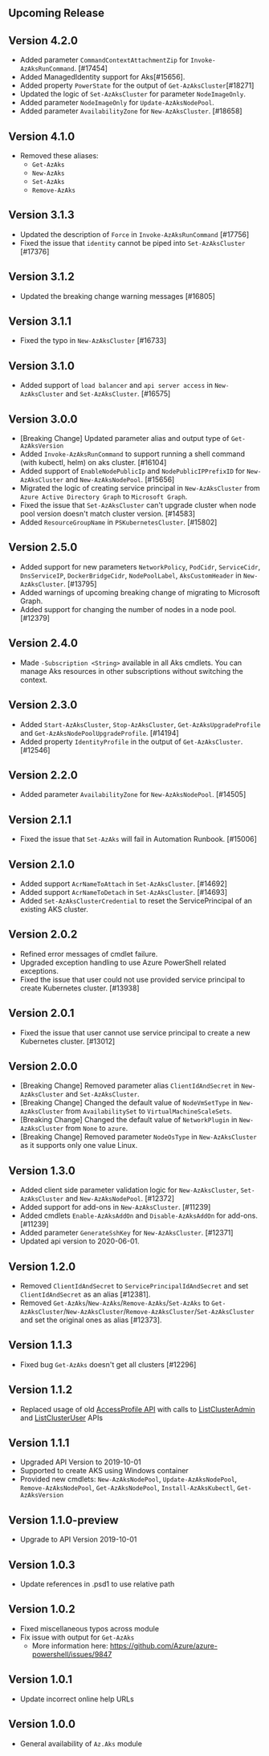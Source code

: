 <!--
    Please leave this section at the top of the change log.

    Changes for the upcoming release should go under the section titled "Upcoming Release", and should adhere to the following format:

    ## Upcoming Release
    * Overview of change #1
        - Additional information about change #1
    * Overview of change #2
        - Additional information about change #2
        - Additional information about change #2
    * Overview of change #3
    * Overview of change #4
        - Additional information about change #4

    ## YYYY.MM.DD - Version X.Y.Z (Previous Release)
    * Overview of change #1
        - Additional information about change #1
-->
## Upcoming Release

## Version 4.2.0
* Added parameter `CommandContextAttachmentZip` for `Invoke-AzAksRunCommand`. [#17454]
* Added ManagedIdentity support for Aks[#15656].
* Added property `PowerState` for the output of `Get-AzAksCluster`[#18271]
* Updated the logic of `Set-AzAksCluster` for parameter `NodeImageOnly`.
* Added parameter `NodeImageOnly` for `Update-AzAksNodePool`.
* Added parameter `AvailabilityZone` for `New-AzAksCluster`. [#18658]

## Version 4.1.0
* Removed these aliases:
  * `Get-AzAks`
  * `New-AzAks`
  * `Set-AzAks`
  * `Remove-AzAks`

## Version 3.1.3
* Updated the description of `Force` in `Invoke-AzAksRunCommand` [#17756]
* Fixed the issue that `identity` cannot be piped into `Set-AzAksCluster` [#17376]

## Version 3.1.2
* Updated the breaking change warning messages [#16805]

## Version 3.1.1
* Fixed the typo in `New-AzAksCluster` [#16733]

## Version 3.1.0
* Added support of `load balancer` and `api server access` in `New-AzAksCluster` and `Set-AzAksCluster`. [#16575]

## Version 3.0.0
* [Breaking Change] Updated parameter alias and output type of `Get-AzAksVersion`
* Added `Invoke-AzAksRunCommand` to support running a shell command (with kubectl, helm) on aks cluster. [#16104]
* Added support of `EnableNodePublicIp` and `NodePublicIPPrefixID` for `New-AzAksCluster` and `New-AzAksNodePool`. [#15656]
* Migrated the logic of creating service principal in `New-AzAksCluster` from `Azure Active Directory Graph` to `Microsoft Graph`.
* Fixed the issue that `Set-AzAksCluster` can't upgrade cluster when node pool version doesn't match cluster version. [#14583]
* Added `ResourceGroupName` in `PSKubernetesCluster`. [#15802]

## Version 2.5.0
* Added support for new parameters `NetworkPolicy`, `PodCidr`, `ServiceCidr`, `DnsServiceIP`, `DockerBridgeCidr`, `NodePoolLabel`, `AksCustomHeader` in `New-AzAksCluster`. [#13795]
* Added warnings of upcoming breaking change of migrating to Microsoft Graph.
* Added support for changing the number of nodes in a node pool. [#12379]

## Version 2.4.0
* Made `-Subscription <String>` available in all Aks cmdlets. You can manage Aks resources in other subscriptions without switching the context.

## Version 2.3.0
* Added `Start-AzAksCluster`, `Stop-AzAksCluster`, `Get-AzAksUpgradeProfile` and `Get-AzAksNodePoolUpgradeProfile`. [#14194]
* Added property `IdentityProfile` in the output of `Get-AzAksCluster`. [#12546]

## Version 2.2.0
* Added parameter `AvailabilityZone` for `New-AzAksNodePool`. [#14505]

## Version 2.1.1
* Fixed the issue that `Set-AzAks` will fail in Automation Runbook. [#15006]

## Version 2.1.0
* Added support `AcrNameToAttach` in `Set-AzAksCluster`. [#14692]
* Added support `AcrNameToDetach` in `Set-AzAksCluster`. [#14693]
* Added `Set-AzAksClusterCredential` to reset the ServicePrincipal of an existing AKS cluster.

## Version 2.0.2
* Refined error messages of cmdlet failure.
* Upgraded exception handling to use Azure PowerShell related exceptions.
* Fixed the issue that user could not use provided service principal to create Kubernetes cluster. [#13938]

## Version 2.0.1
* Fixed the issue that user cannot use service principal to create a new Kubernetes cluster. [#13012]

## Version 2.0.0
* [Breaking Change] Removed parameter alias `ClientIdAndSecret` in `New-AzAksCluster` and `Set-AzAksCluster`.
* [Breaking Change] Changed the default value of `NodeVmSetType` in `New-AzAksCluster` from `AvailabilitySet` to `VirtualMachineScaleSets`.
* [Breaking Change] Changed the default value of `NetworkPlugin` in `New-AzAksCluster` from `None` to `azure`.
* [Breaking Change] Removed parameter `NodeOsType` in `New-AzAksCluster` as it supports only one value Linux.


## Version 1.3.0
* Added client side parameter validation logic for `New-AzAksCluster`, `Set-AzAksCluster` and `New-AzAksNodePool`. [#12372]
* Added support for add-ons in `New-AzAksCluster`. [#11239]
* Added cmdlets `Enable-AzAksAddOn` and `Disable-AzAksAddOn` for add-ons. [#11239]
* Added parameter `GenerateSshKey` for `New-AzAksCluster`. [#12371]
* Updated api version to 2020-06-01.

## Version 1.2.0
* Removed `ClientIdAndSecret` to `ServicePrincipalIdAndSecret` and set `ClientIdAndSecret` as an alias [#12381].
* Removed `Get-AzAks`/`New-AzAks`/`Remove-AzAks`/`Set-AzAks` to `Get-AzAksCluster`/`New-AzAksCluster`/`Remove-AzAksCluster`/`Set-AzAksCluster` and set the original ones as alias [#12373].

## Version 1.1.3
* Fixed bug `Get-AzAks` doesn't get all clusters [#12296]

## Version 1.1.2

* Replaced usage of old [AccessProfile API](https://docs.microsoft.com/rest/api/aks/managedclusters/getaccessprofile) with calls to [ListClusterAdmin](https://docs.microsoft.com/rest/api/aks/managedclusters/listclusteradmincredentials) and [ListClusterUser](https://docs.microsoft.com/rest/api/aks/managedclusters/listclusterusercredentials) APIs

## Version 1.1.1
* Upgraded API Version to 2019-10-01
* Supported to create AKS using Windows container
* Provided new cmdlets: `New-AzAksNodePool`, `Update-AzAksNodePool`, `Remove-AzAksNodePool`,
         `Get-AzAksNodePool`, `Install-AzAksKubectl`, `Get-AzAksVersion`

## Version 1.1.0-preview
* Upgrade to API Version 2019-10-01

## Version 1.0.3
* Update references in .psd1 to use relative path

## Version 1.0.2
* Fixed miscellaneous typos across module
* Fix issue with output for `Get-AzAks`
    * More information here: https://github.com/Azure/azure-powershell/issues/9847

## Version 1.0.1
* Update incorrect online help URLs

## Version 1.0.0
* General availability of `Az.Aks` module
